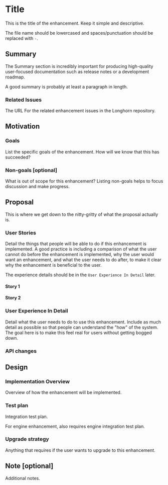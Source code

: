 # Title

This is the title of the enhancement. Keep it simple and descriptive.

The file name should be lowercased and spaces/punctuation should be replaced with `-`.

## Summary

The Summary section is incredibly important for producing high-quality user-focused documentation such as release notes or a development roadmap.

A good summary is probably at least a paragraph in length.

### Related Issues

The URL For the related enhancement issues in the Longhorn repository.

## Motivation

### Goals

List the specific goals of the enhancement. How will we know that this has succeeded?

### Non-goals [optional]

What is out of scope for this enhancement? Listing non-goals helps to focus discussion and make progress.

## Proposal

This is where we get down to the nitty-gritty of what the proposal actually is.

### User Stories
Detail the things that people will be able to do if this enhancement is implemented. A good practice is including a comparison of what the user cannot do before the enhancement is implemented, why the user would want an enhancement, and what the user needs to do after, to make it clear why the enhancement is beneficial to the user.

The experience details should be in the `User Experience In Detail` later.

#### Story 1
#### Story 2

### User Experience In Detail

Detail what the user needs to do to use this enhancement. Include as much detail as possible so that people can understand the "how" of the system. The goal here is to make this feel real for users without getting bogged down.

### API changes

## Design

### Implementation Overview

Overview of how the enhancement will be implemented.

### Test plan

Integration test plan.

For engine enhancement, also requires engine integration test plan.

### Upgrade strategy

Anything that requires if the user wants to upgrade to this enhancement.

## Note [optional]

Additional notes.

